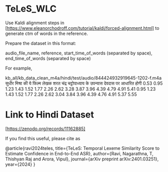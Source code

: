 # TeLeS_WLC

Use Kaldi alignment steps in [https://www.eleanorchodroff.com/tutorial/kaldi/forced-alignment.html] to generate ctm of words in the reference.

Prepare the dataset in this format:

audio_file_name, reference, start_time_of_words (separated by space), end_time_of_words (separated by space)

For example,

kb_all/kb_data_clean_m4a/hindi/test/audio/844424932919645-1202-f.m4a	सुधीर मिश्रा की ये फिल्म लेखक शरत चंद्र चट्टोपाध्याय के उपन्यास देवदास पर आधारित होगी	0.53 0.95 1.23 1.43 1.52 1.77 2.26 2.62 3.28 3.87 3.96 4.39 4.79 4.91 5.41	0.95 1.23 1.43 1.52 1.77 2.26 2.62 3.04 3.84 3.96 4.39 4.76 4.91 5.37 5.55

# Link to Hindi Dataset
[https://zenodo.org/records/11162885]

If you find this useful, please cite as 

@article{ravi2024teles,
  title={TeLeS: Temporal Lexeme Similarity Score to Estimate Confidence in End-to-End ASR},
  author={Ravi, Nagarathna, T, Thishyan Raj and Arora, Vipul},
  journal={arXiv preprint arXiv:2401.03251},
  year={2024}
}
